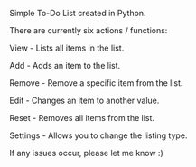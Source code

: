 Simple To-Do List created in Python.

There are currently six actions / functions:

View - Lists all items in the list.

Add - Adds an item to the list.

Remove - Remove a specific item from the list.

Edit - Changes an item to another value.

Reset - Removes all items from the list.

Settings - Allows you to change the listing type.

If any issues occur, please let me know :)
